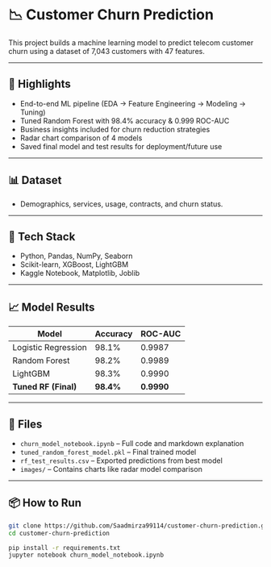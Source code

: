 # 📉 Customer Churn Prediction

This project builds a machine learning model to predict telecom customer churn using a dataset of 7,043 customers with 47 features.

---

## 🧠 Highlights

- End-to-end ML pipeline (EDA → Feature Engineering → Modeling → Tuning)
- Tuned Random Forest with 98.4% accuracy & 0.999 ROC-AUC
- Business insights included for churn reduction strategies
- Radar chart comparison of 4 models
- Saved final model and test results for deployment/future use

---

## 📊 Dataset

- Demographics, services, usage, contracts, and churn status.

---

## 🚀 Tech Stack

- Python, Pandas, NumPy, Seaborn
- Scikit-learn, XGBoost, LightGBM
- Kaggle Notebook, Matplotlib, Joblib

---

## 📈 Model Results

| Model              | Accuracy | ROC-AUC |
|-------------------|----------|---------|
| Logistic Regression | 98.1%   | 0.9987  |
| Random Forest       | 98.2%   | 0.9989  |
| LightGBM            | 98.3%   | 0.9990  |
| **Tuned RF (Final)**| **98.4%** | **0.9990** |

---

## 📂 Files

- `churn_model_notebook.ipynb` – Full code and markdown explanation
- `tuned_random_forest_model.pkl` – Final trained model
- `rf_test_results.csv` – Exported predictions from best model
- `images/` – Contains charts like radar model comparison

---

## 📦 How to Run

```bash
git clone https://github.com/Saadmirza99114/customer-churn-prediction.git
cd customer-churn-prediction

pip install -r requirements.txt
jupyter notebook churn_model_notebook.ipynb
